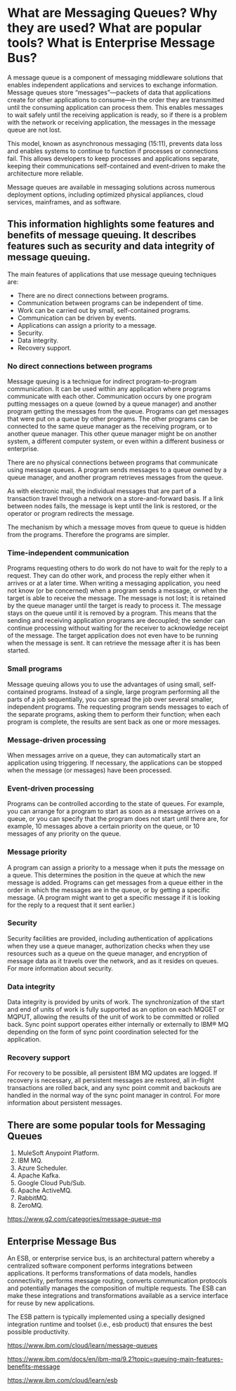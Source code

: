 # What are Messaging Queues? Why they are used? What are popular tools? What is Enterprise Message Bus?

A message queue is a component of messaging middleware solutions that enables independent applications and services to exchange information. Message queues store “messages”—packets of data that applications create for other applications to consume—in the order they are transmitted until the consuming application can process them. This enables messages to wait safely until the receiving application is ready, so if there is a problem with the network or receiving application, the messages in the message queue are not lost.

This model, known as asynchronous messaging (15:11), prevents data loss and enables systems to continue to function if processes or connections fail. This allows developers to keep processes and applications separate, keeping their communications self-contained and event-driven to make the architecture more reliable.

Message queues are available in messaging solutions across numerous deployment options, including optimized physical appliances, cloud services, mainframes, and as software.



 

## This information highlights some features and benefits of message queuing. It describes features such as security and data integrity of message queuing.

The main features of applications that use message queuing techniques are:
* There are no direct connections between programs.
* Communication between programs can be independent of time.
* Work can be carried out by small, self-contained programs.
* Communication can be driven by events.
* Applications can assign a priority to a message.
* Security.
* Data integrity.
* Recovery support.
### No direct connections between programs
Message queuing is a technique for indirect program-to-program communication. It can be used within any application where programs communicate with each other. Communication occurs by one program putting messages on a queue (owned by a queue manager) and another program getting the messages from the queue.
Programs can get messages that were put on a queue by other programs. The other programs can be connected to the same queue manager as the receiving program, or to another queue manager. This other queue manager might be on another system, a different computer system, or even within a different business or enterprise.

There are no physical connections between programs that communicate using message queues. A program sends messages to a queue owned by a queue manager, and another program retrieves messages from the queue. 

As with electronic mail, the individual messages that are part of a transaction travel through a network on a store-and-forward basis. If a link between nodes fails, the message is kept until the link is restored, or the operator or program redirects the message.

The mechanism by which a message moves from queue to queue is hidden from the programs. Therefore the programs are simpler.

### Time-independent communication

Programs requesting others to do work do not have to wait for the reply to a request. They can do other work, and process the reply either when it arrives or at a later time. When writing a messaging application, you need not know (or be concerned) when a program sends a message, or when the target is able to receive the message. The message is not lost; it is retained by the queue manager until the target is ready to process it. The message stays on the queue until it is removed by a program. This means that the sending and receiving application programs are decoupled; the sender can continue processing without waiting for the receiver to acknowledge receipt of the message. The target application does not even have to be running when the message is sent. It can retrieve the message after it is has been started.

### Small programs
Message queuing allows you to use the advantages of using small, self-contained programs. Instead of a single, large program performing all the parts of a job sequentially, you can spread the job over several smaller, independent programs. The requesting program sends messages to each of the separate programs, asking them to perform their function; when each program is complete, the results are sent back as one or more messages.
### Message-driven processing
When messages arrive on a queue, they can automatically start an application using triggering. If necessary, the applications can be stopped when the message (or messages) have been processed.

### Event-driven processing
Programs can be controlled according to the state of queues. For example, you can arrange for a program to start as soon as a message arrives on a queue, or you can specify that the program does not start until there are, for example, 10 messages above a certain priority on the queue, or 10 messages of any priority on the queue.
### Message priority
A program can assign a priority to a message when it puts the message on a queue. This determines the position in the queue at which the new message is added.
Programs can get messages from a queue either in the order in which the messages are in the queue, or by getting a specific message. (A program might want to get a specific message if it is looking for the reply to a request that it sent earlier.)

### Security
Security facilities are provided, including authentication of applications when they use a queue manager, authorization checks when they use resources such as a queue on the queue manager, and encryption of message data as it travels over the network, and as it resides on queues. For more information about security.
### Data integrity
Data integrity is provided by units of work. The synchronization of the start and end of units of work is fully supported as an option on each MQGET or MQPUT, allowing the results of the unit of work to be committed or rolled back. Sync point support operates either internally or externally to IBM® MQ depending on the form of sync point coordination selected for the application.
### Recovery support
For recovery to be possible, all persistent IBM MQ updates are logged. If recovery is necessary, all persistent messages are restored, all in-flight transactions are rolled back, and any sync point commit and backouts are handled in the normal way of the sync point manager in control. For more information about persistent messages.



## There are some popular tools for  Messaging Queues

1. MuleSoft Anypoint Platform.
2. IBM MQ.
3. Azure Scheduler.
4. Apache Kafka.
5. Google Cloud Pub/Sub.
6. Apache ActiveMQ.
7. RabbitMQ.
8. ZeroMQ.

https://www.g2.com/categories/message-queue-mq

## Enterprise Message Bus

An ESB, or enterprise service bus, is an architectural pattern whereby a centralized software component performs integrations between applications.  It performs transformations of data models, handles connectivity, performs message routing, converts communication protocols and potentially manages the composition of multiple requests. The ESB can make these integrations and transformations available as a service interface for reuse by new applications. 

The ESB pattern is typically implemented using a specially designed integration runtime and toolset (i.e., esb product) that ensures the best possible productivity.

https://www.ibm.com/cloud/learn/message-queues

https://www.ibm.com/docs/en/ibm-mq/9.2?topic=queuing-main-features-benefits-message

https://www.ibm.com/cloud/learn/esb